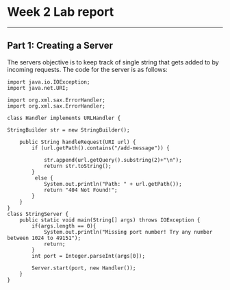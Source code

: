 # Week 2 Lab report
---
## Part 1: Creating a Server
The servers objective is to keep track of single string that gets added to by incoming requests.
The code for the server is as follows:
```
import java.io.IOException;
import java.net.URI;

import org.xml.sax.ErrorHandler;
import org.xml.sax.ErrorHandler;

class Handler implements URLHandler {

StringBuilder str = new StringBuilder();

    public String handleRequest(URI url) {
        if (url.getPath().contains("/add-message")) {
            
            str.append(url.getQuery().substring(2)+"\n");
            return str.toString();
        }
         else {
            System.out.println("Path: " + url.getPath());
            return "404 Not Found!";
        }
    }
}
class StringServer {
    public static void main(String[] args) throws IOException {
        if(args.length == 0){
            System.out.println("Missing port number! Try any number between 1024 to 49151");
            return;
        }
        int port = Integer.parseInt(args[0]);

        Server.start(port, new Handler());
    }
}
```
